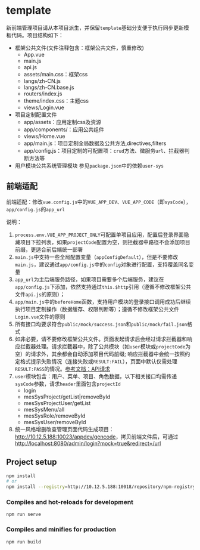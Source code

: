 # template

新前端管理项目请从本项目派生，并保留`template`基础分支便于执行同步更新模板代码。项目结构如下：
- 框架公共文件(文件注释包含：框架公共文件，慎重修改)
  - App.vue
  - main.js
  - api.js
  - assets/main.css：框架css
  - langs/zh-CN.js
  - langs/zh-CN.base.js
  - routers/index.js
  - theme/index.css：主题css
  - views/Login.vue
- 项目定制配置文件
  - app/assets：应用定制css及资源
  - app/components/：应用公共组件
  - views/Home.vue
  - app/main.js：项目定制全局数据及公共方法,directives,filters
  - app/config.js：项目定制的可配置项：`crud`方法、微服务`url`、拦截器判断方法等
- 用户模块公共系统管理模块
  参见`package.json`中的依赖`user-sys`

## 前端适配

前端适配：修改`vue.config.js`中的`VUE_APP_DEV`、`VUE_APP_CODE`（即`sysCode`），`app/config.js`的`app_url`

说明：
1. `process.env.VUE_APP_PROJECT_ONLY`可配置单项目应用，配置后登录界面隐藏项目下拉列表，如果`projectCode`配置为空，则拦截器中路径不会添加项目前缀，更适合前后端统一部署
2. `main.js`中支持一些全局配置变量（`appConfigDefault`），但是不要修改`main.js`，建议通过`app/config.js`中的`config`对象进行配置，支持覆盖同名变量
3. `app_url`为主后端服务路径，如果项目需要多个后端服务，建议在`app/config.js`下添加，依然支持通过`this.$http`引用（遵循不修改框架公共文件`api.js`的原则）；
4. `app/main.js`中的`beforeHome`函数，支持用户模块的登录接口调用成功后继续执行项目定制操作（数据缓存、权限判断等）；遵循不修改框架公共文件`Login.vue`文件的原则
5. 所有接口均要求符合`public/mock/success.json`和`public/mock/fail.json`格式
6. 如非必要，请不要修改框架公共文件。页面发起请求后会经过请求拦截器和响应拦截器处理。请求拦截器中，除了公共模块（如`user`模块或`projectCode`为空）的请求外，其余都会自动添加项目代码前缀; 响应拦截器中会统一按照约定格式提示失败情况（连接失败或`RESULT:FAIL`），页面中默认仅需处理`RESULT:PASS`的情况。[参考文档：API请求](http://10.12.5.188:10023/appdev/mes3/-/wikis/指南/API请求)
7. `user`模块包含：用户、菜单、项目、角色数据，以下相关接口均需传递`sysCode`参数，请求`header`里面包含`projectId`
   - login
   - mesSysProject/getList|removeById
   - mesSysProjectUser/getList
   - mesSysMenu/all
   - mesSysRole/removeById
   - mesSysUser/removeById
8. 统一风格增删改查管理页面代码生成项目：<http://10.12.5.188:10023/appdev/gencode>，拷贝前端文件后，可通过<http://localhost:8080/admin/login?mock=true&redirect=/url>

## Project setup
```bash
npm install
# or
npm install --registry=http://10.12.5.188:10018/repository/npm-registry
```

### Compiles and hot-reloads for development
```
npm run serve
```

### Compiles and minifies for production
```
npm run build
```
